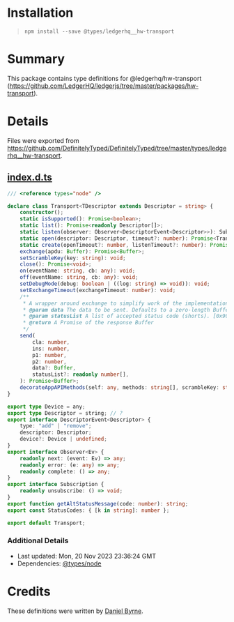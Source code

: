 # Installation
> `npm install --save @types/ledgerhq__hw-transport`

# Summary
This package contains type definitions for @ledgerhq/hw-transport (https://github.com/LedgerHQ/ledgerjs/tree/master/packages/hw-transport).

# Details
Files were exported from https://github.com/DefinitelyTyped/DefinitelyTyped/tree/master/types/ledgerhq__hw-transport.
## [index.d.ts](https://github.com/DefinitelyTyped/DefinitelyTyped/tree/master/types/ledgerhq__hw-transport/index.d.ts)
````ts
/// <reference types="node" />

declare class Transport<TDescriptor extends Descriptor = string> {
    constructor();
    static isSupported(): Promise<boolean>;
    static list(): Promise<readonly Descriptor[]>;
    static listen(observer: Observer<DescriptorEvent<Descriptor>>): Subscription;
    static open(descriptor: Descriptor, timeout?: number): Promise<Transport<typeof descriptor>>;
    static create(openTimeout?: number, listenTimeout?: number): Promise<Transport<Descriptor>>;
    exchange(apdu: Buffer): Promise<Buffer>;
    setScrambleKey(key: string): void;
    close(): Promise<void>;
    on(eventName: string, cb: any): void;
    off(eventName: string, cb: any): void;
    setDebugMode(debug: boolean | ((log: string) => void)): void;
    setExchangeTimeout(exchangeTimeout: number): void;
    /**
     * A wrapper around exchange to simplify work of the implementation.
     * @param data The data to be sent. Defaults to a zero-length Buffer.
     * @param statusList A list of accepted status code (shorts). [0x9000] by default.
     * @return A Promise of the response Buffer
     */
    send(
        cla: number,
        ins: number,
        p1: number,
        p2: number,
        data?: Buffer,
        statusList?: readonly number[],
    ): Promise<Buffer>;
    decorateAppAPIMethods(self: any, methods: string[], scrambleKey: string): void;
}

export type Device = any;
export type Descriptor = string; // ?
export interface DescriptorEvent<Descriptor> {
    type: "add" | "remove";
    descriptor: Descriptor;
    device?: Device | undefined;
}
export interface Observer<Ev> {
    readonly next: (event: Ev) => any;
    readonly error: (e: any) => any;
    readonly complete: () => any;
}
export interface Subscription {
    readonly unsubscribe: () => void;
}
export function getAltStatusMessage(code: number): string;
export const StatusCodes: { [k in string]: number };

export default Transport;

````

### Additional Details
 * Last updated: Mon, 20 Nov 2023 23:36:24 GMT
 * Dependencies: [@types/node](https://npmjs.com/package/@types/node)

# Credits
These definitions were written by [Daniel Byrne](https://github.com/danwbyrne).
